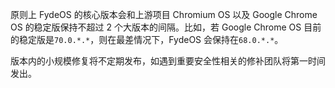 ---
---
原则上 FydeOS 的核心版本会和上游项目 Chromium OS 以及 Google Chrome OS 的稳定版保持不超过 2 个大版本的间隔。比如，若 Google Chrome OS 目前的稳定版是`70.0.*.*`，则在最差情况下，FydeOS 会保持在`68.0.*.*`。

版本内的小规模修复将不定期发布，如遇到重要安全性相关的修补团队将第一时间发出。